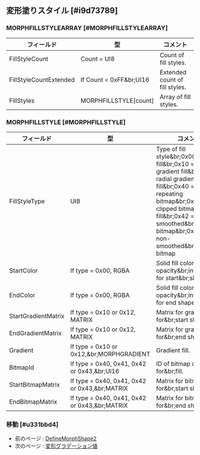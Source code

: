 ## 変形塗りスタイル [#i9d73789]

### MORPHFILLSTYLEARRAY [#MORPHFILLSTYLEARRAY]
|フィールド|型|コメント|
| --- | --- | --- |
|FillStyleCount|Count = UI8|Count of fill styles.|
|FillStyleCountExtended|If Count = 0xFF&br;UI16|Extended count of fill styles.|
|FillStyles|MORPHFILLSTYLE[count]|Array of fill styles.|

### MORPHFILLSTYLE [#MORPHFILLSTYLE]

|フィールド|型|コメント|
| --- | --- | --- |
|FillStyleType|UI8|Type of fill style&br;0x00 = solid fill&br;0x10 = linear gradient fill&br;0x12 = radial gradient fill&br;0x40 = repeating bitmap&br;0x41 = clipped bitmap fill&br;0x42 = non-smoothed&br;repeating bitmap&br;0x43 = non-smoothed&br;clipped bitmap|
|StartColor|If type = 0x00, RGBA|Solid fill color with opacity&br;information for start&br;shape.|
|EndColor|If type = 0x00, RGBA|Solid fill color with opacity&br;information for end shape.|
|StartGradientMatrix|If type = 0x10 or 0x12, MATRIX|Matrix for gradient fill for&br;start shape.|
|EndGradientMatrix|If type = 0x10 or 0x12, MATRIX|Matrix for gradient fill for&br;end shape.|
|Gradient|If type = 0x10 or 0x12,&br;MORPHGRADIENT|Gradient fill.|
|BitmapId|If type = 0x40, 0x41, 0x42 or 0x43,&br;UI16|ID of bitmap character for&br;fill.|
|StartBitmapMatrix|If type = 0x40, 0x41, 0x42 or 0x43,&br;MATRIX|Matrix for bitmap fill for&br;start shape.|
|EndBitmapMatrix|If type = 0x40, 0x41, 0x42 or 0x43,&br;MATRIX|Matrix for bitmap fill for&br;end shape.|

### 移動 [#u331bbd4]
* 前のページ : [DefineMorphShape2](シェイプモーフィング_DefineMorphShape2)
* 次のページ : [変形グラデーション値](シェイプモーフィング_変形グラデーション値)
